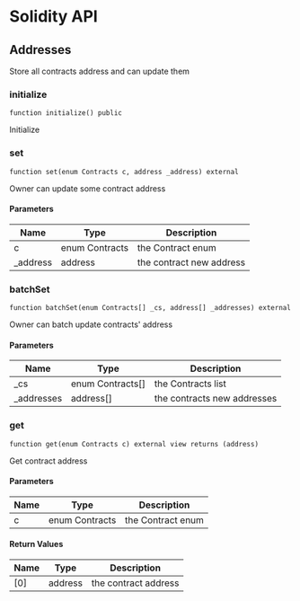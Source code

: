 # Solidity API

## Addresses

Store all contracts address and can update them

### initialize

```solidity
function initialize() public
```

Initialize

### set

```solidity
function set(enum Contracts c, address _address) external
```

Owner can update some contract address

#### Parameters

| Name | Type | Description |
| ---- | ---- | ----------- |
| c | enum Contracts | the Contract enum |
| _address | address | the contract new address |

### batchSet

```solidity
function batchSet(enum Contracts[] _cs, address[] _addresses) external
```

Owner can batch update contracts' address

#### Parameters

| Name | Type | Description |
| ---- | ---- | ----------- |
| _cs | enum Contracts[] | the Contracts list |
| _addresses | address[] | the contracts new addresses |

### get

```solidity
function get(enum Contracts c) external view returns (address)
```

Get contract address

#### Parameters

| Name | Type | Description |
| ---- | ---- | ----------- |
| c | enum Contracts | the Contract enum |

#### Return Values

| Name | Type | Description |
| ---- | ---- | ----------- |
| [0] | address | the contract address |

